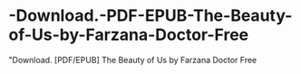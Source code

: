 # -Download.-PDF-EPUB-The-Beauty-of-Us-by-Farzana-Doctor-Free
"Download. [PDF/EPUB] The Beauty of Us by Farzana Doctor Free
